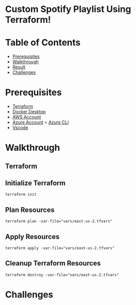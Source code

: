 # Custom Spotify Playlist Using Terraform!



# Table of Contents
- [Prerequisites](#prerequisites)
- [Walkthrough](#walkthrough)
- [Result](#result)
- [Challenges](#challenges)

# Prerequisites

- [Terraform](https://developer.hashicorp.com/terraform/install)
- [Docker Desktop](https://www.docker.com/products/docker-desktop/)
- [AWS Account](https://aws.amazon.com/free/?trk=fce796e8-4ceb-48e0-9767-89f7873fac3d&sc_channel=ps&ef_id=Cj0KCQjwn9y1BhC2ARIsAG5IY-5E-SY7m8_H4a8ouDa76758jWiwTAq0UdWQWXXlz43VWT1TVmbWOfkaAt2nEALw_wcB:G:s&s_kwcid=AL!4422!3!592542020599!e!!g!!aws!1644045032!68366401852&gclid=Cj0KCQjwn9y1BhC2ARIsAG5IY-5E-SY7m8_H4a8ouDa76758jWiwTAq0UdWQWXXlz43VWT1TVmbWOfkaAt2nEALw_wcB&all-free-tier.sort-by=item.additionalFields.SortRank&all-free-tier.sort-order=asc&awsf.Free%20Tier%20Types=*all&awsf.Free%20Tier%20Categories=*all)
- [Azure Account](https://azure.microsoft.com/en-us/)
= [Azure CLI](https://learn.microsoft.com/en-us/cli/azure/install-azure-cli)
- [Vscode](https://code.visualstudio.com)

# Walkthrough
## Terraform

## Initialize Terraform
```
terraform init
```

## Plan Resources
```
terraform plan -var-file="vars/east-us-2.tfvars"
```

## Apply Resources
```
terraform apply -var-file="vars/east-us-2.tfvars"

```

## Cleanup Terraform Resources
```
terraform destroy -var-file="vars/east-us-2.tfvars"
```

# Challenges





